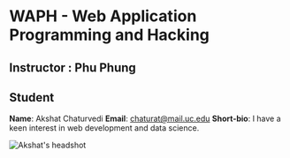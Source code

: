 # WAPH - Web Application Programming and Hacking
## Instructor : Phu Phung
## Student
**Name**: Akshat Chaturvedi
**Email**: chaturat@mail.uc.edu
**Short-bio**: I have a keen interest in web development and data science.

![Akshat's headshot](../../images/Headshot.jpg) 

